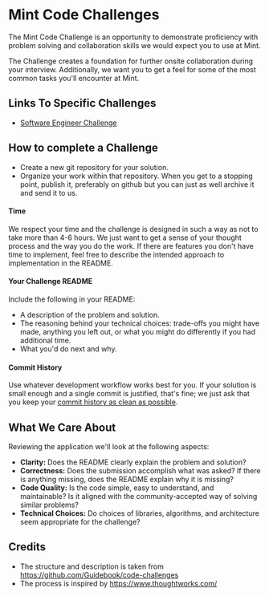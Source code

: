 # Mint Code Challenges

The Mint Code Challenge is an opportunity to demonstrate proficiency with problem solving and collaboration skills we would expect you to use at Mint.

The Challenge creates a foundation for further onsite collaboration during your interview. Additionally, we want you to get a feel for some of the most common tasks you'll encounter at Mint.

## Links To Specific Challenges

- [Software Engineer Challenge](/software-engineer-challenge.md)

## How to complete a Challenge

* Create a new git repository for your solution.
* Organize your work within that repository. When you get to a stopping point, publish it, preferably on github but you can just as well archive it and send it to us.

#### Time

We respect your time and the challenge is designed in such a way as not to take more than 4-6 hours.
We just want to get a sense of your thought process and the way you do the work.
If there are features you don't have time to implement, feel free to describe the intended approach to implementation in the README.

#### Your Challenge README

Include the following in your README:

* A description of the problem and solution.
* The reasoning behind your technical choices: trade-offs you might have made, anything you left out, or what you might do differently if you had additional time.
* What you'd do next and why.

#### Commit History

Use whatever development workflow works best for you. If your solution is small enough and a single commit is justified, that's fine; we just ask that you keep your [commit history as clean as possible](https://www.reviewboard.org/docs/codebase/dev/git/clean-commits/).

## What We Care About

Reviewing the application we'll look at the following aspects:

* **Clarity:** Does the README clearly explain the problem and solution?
* **Correctness:** Does the submission accomplish what was asked? If there is anything missing, does the README explain why it is missing?
* **Code Quality:** Is the code simple, easy to understand, and maintainable?
Is it aligned with the community-accepted way of solving similar problems?
* **Technical Choices:** Do choices of libraries, algorithms, and architecture seem appropriate for the challenge?

## Credits

- The structure and description is taken from https://github.com/Guidebook/code-challenges
- The process is inspired by https://www.thoughtworks.com/
